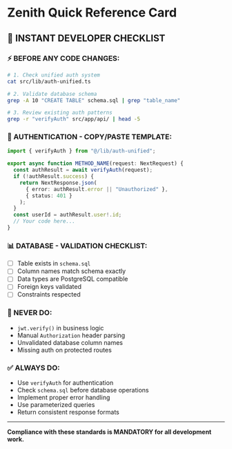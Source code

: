 # Zenith Quick Reference Card

## 🚀 INSTANT DEVELOPER CHECKLIST

### ⚡ BEFORE ANY CODE CHANGES:

```bash
# 1. Check unified auth system
cat src/lib/auth-unified.ts

# 2. Validate database schema  
grep -A 10 "CREATE TABLE" schema.sql | grep "table_name"

# 3. Review existing auth patterns
grep -r "verifyAuth" src/app/api/ | head -5
```

### 🔐 AUTHENTICATION - COPY/PASTE TEMPLATE:

```typescript
import { verifyAuth } from "@/lib/auth-unified";

export async function METHOD_NAME(request: NextRequest) {
  const authResult = await verifyAuth(request);
  if (!authResult.success) {
    return NextResponse.json(
      { error: authResult.error || "Unauthorized" },
      { status: 401 }
    );
  }
  const userId = authResult.user!.id;
  // Your code here...
}
```

### 📊 DATABASE - VALIDATION CHECKLIST:

- [ ] Table exists in `schema.sql`
- [ ] Column names match schema exactly
- [ ] Data types are PostgreSQL compatible
- [ ] Foreign keys validated
- [ ] Constraints respected

### 🚫 NEVER DO:
- `jwt.verify()` in business logic
- Manual `Authorization` header parsing
- Unvalidated database column names
- Missing auth on protected routes

### ✅ ALWAYS DO:
- Use `verifyAuth` for authentication
- Check `schema.sql` before database operations
- Implement proper error handling
- Use parameterized queries
- Return consistent response formats

---
**Compliance with these standards is MANDATORY for all development work.**
